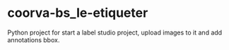 # coorva-bs_le-etiqueter
Python project for start a label studio project, upload images to it and add annotations bbox.
